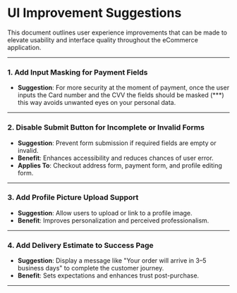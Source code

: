 # UI Improvement Suggestions

This document outlines user experience improvements that can be made to elevate usability and interface quality throughout the eCommerce application.

---

### 1. Add Input Masking for Payment Fields
- **Suggestion**: For more security at the moment of payment, once the user inputs the Card number and the CVV the fields should be masked (***) this way avoids unwanted eyes on your personal data.

---

### 2. Disable Submit Button for Incomplete or Invalid Forms
- **Suggestion**: Prevent form submission if required fields are empty or invalid.
- **Benefit**: Enhances accessibility and reduces chances of user error.
- **Applies To**: Checkout address form, payment form, and profile editing form.

---

### 3. Add Profile Picture Upload Support
- **Suggestion**: Allow users to upload or link to a profile image.
- **Benefit**: Improves personalization and perceived professionalism.

---

### 4. Add Delivery Estimate to Success Page
- **Suggestion**: Display a message like "Your order will arrive in 3–5 business days" to complete the customer journey.
- **Benefit**: Sets expectations and enhances trust post-purchase.

---